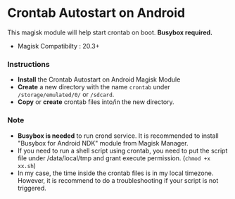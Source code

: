 # Crontab Autostart on Android

This magisk module will help start crontab on boot. **Busybox required.**
- Magisk Compatibilty : 20.3+

### Instructions
* __Install__ the Crontab Autostart on Android Magisk Module
* __Create__ a new directory with the name `crontab` under `/storage/emulated/0/` or `/sdcard`.
* __Copy__ or __create__ crontab files into/in the new directory.

### Note
* **Busybox is needed** to run crond service. It is recommended to install "Busybox for Android NDK" module from Magisk Manager.
* If you need to run a shell script using crontab, you need to put the script file under /data/local/tmp and grant execute permission. (`chmod +x xx.sh`)
* In my case, the time inside the crontab files is in my local timezone. However, it is recommend to do a troubleshooting if your script is not triggered.